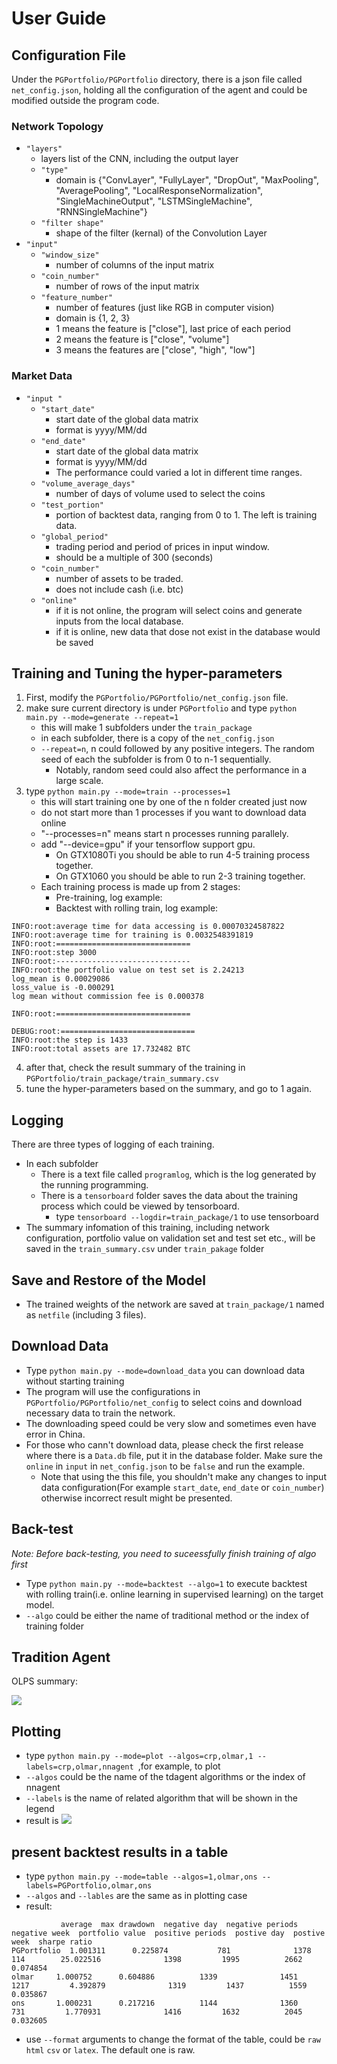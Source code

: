 # User Guide
## Configuration File
Under the `PGPortfolio/PGPortfolio` directory, there is a json file called `net_config.json`,
 holding all the configuration of the agent and could be modified outside the program code.
### Network Topology
* `"layers"`
    * layers list of the CNN, including the output layer
    * `"type"`
        * domain is {"ConvLayer", "FullyLayer", "DropOut", "MaxPooling",
        "AveragePooling", "LocalResponseNormalization", "SingleMachineOutput",
        "LSTMSingleMachine", "RNNSingleMachine"}
    * `"filter shape"`
        * shape of the filter (kernal) of the Convolution Layer
* `"input"`
    * `"window_size"`
        * number of columns of the input matrix
    * `"coin_number"`
        * number of rows of the input matrix
    * `"feature_number"`
        * number of features (just like RGB in computer vision)
        * domain is {1, 2, 3}
        * 1 means the feature is ["close"], last price of each period
        * 2 means the feature is ["close", "volume"]
        * 3 means the features are ["close", "high", "low"]

### Market Data
* `"input "`
    * `"start_date"`
        * start date of the global data matrix
        * format is yyyy/MM/dd
    * `"end_date"`
        * start date of the global data matrix
        * format is yyyy/MM/dd
        * The performance could varied a lot in different time ranges.
    * `"volume_average_days"`
        * number of days of volume used to select the coins
    * `"test_portion"`
        * portion of backtest data, ranging from 0 to 1. The left is training data.
    * `"global_period"`
        * trading period and period of prices in input window.
        * should be a multiple of 300 (seconds)
    * `"coin_number"`
        * number of assets to be traded.
        * does not include cash (i.e. btc)
    * `"online"`
        * if it is not online, the program will select coins and generate inputs
        from the local database.
        * if it is online, new data that dose not exist in the database would be saved

## Training and Tuning the hyper-parameters
1. First, modify the `PGPortfolio/PGPortfolio/net_config.json` file.
2. make sure current directory is under `PGPortfolio` and type `python main.py --mode=generate --repeat=1`
    * this will make 1 subfolders under the `train_package`
    * in each subfolder, there is a copy of the `net_config.json`
    * `--repeat=n`, n could followed by any positive integers. The random seed of each the subfolder is from 0 to n-1 sequentially.
      * Notably, random seed could also affect the performance in a large scale.
3. type `python main.py --mode=train --processes=1`
    * this will start training one by one of the n folder created just now
    * do not start more than 1 processes if you want to download data online
    * "--processes=n" means start n processes running parallely.
    * add "--device=gpu" if your tensorflow support gpu.
      * On GTX1080Ti you should be able to run 4-5 training process together.
      * On GTX1060 you should be able to run 2-3 training together.
    * Each training process is made up from 2 stages:
      * Pre-training, log example:
      * Backtest with rolling train, log example:


```
INFO:root:average time for data accessing is 0.00070324587822
INFO:root:average time for training is 0.0032548391819
INFO:root:==============================
INFO:root:step 3000
INFO:root:------------------------------
INFO:root:the portfolio value on test set is 2.24213
log_mean is 0.00029086
loss_value is -0.000291
log mean without commission fee is 0.000378

INFO:root:==============================

```



```
DEBUG:root:==============================
INFO:root:the step is 1433
INFO:root:total assets are 17.732482 BTC
```

4. after that, check the result summary of the training in `PGPortfolio/train_package/train_summary.csv`
5. tune the hyper-parameters based on the summary, and go to 1 again.

## Logging
There are three types of logging of each training.
* In each subfolder
    * There is a text file called `programlog`, which is the log generated by the running programming.
    * There is a `tensorboard` folder saves the data about the training process which could be viewed by tensorboard.
        * type `tensorboard --logdir=train_package/1` to use tensorboard
* The summary infomation of this training, including network configuration, portfolio value on validation set and test set etc., will be saved in the `train_summary.csv` under `train_pakage` folder

## Save and Restore of the Model
* The trained weights of the network are saved at `train_package/1` named as `netfile` (including 3 files).

## Download Data
* Type `python main.py --mode=download_data` you can download data without starting training
* The program will use the configurations in `PGPortfolio/PGPortfolio/net_config` to select coins and
  download necessary data to train the network.
* The downloading speed could be very slow and sometimes even have error in China.
* For those who cann't download data, please check the first release where there is a `Data.db` file, put it in the database folder. Make sure the `online` in `input` in `net_config.json` to be `false` and run the example.
  * Note that using the this file, you shouldn't make any changes to input data configuration(For example `start_date`, `end_date` or `coin_number`) otherwise incorrect result might be presented.

## Back-test
*Note: Before back-testing, you need to suceessfully finish training of algo first*
* Type `python main.py --mode=backtest --algo=1` to execute
backtest with rolling train(i.e. online learning in supervised learning)
on the target model.
* `--algo` could be either the name of traditional method or the index of training folder

## Tradition Agent
OLPS summary:

![](https://github.com/DexHunter/PGPortfolio/blob/dev/images/olps_algo.png)

## Plotting
* type `python main.py --mode=plot --algos=crp,olmar,1 --labels=crp,olmar,nnagent
`,for example, to plot
* `--algos` could be the name of the tdagent algorithms or
the index of nnagent
* `--labels` is the name of related algorithm that will be shown in the legend
* result is
![](http://static.zybuluo.com/rooftrellen/u75egf9roy9c2sju48v6uu6o/result.png)

## present backtest results in a table
* type `python main.py --mode=table --algos=1,olmar,ons --labels=PGPortfolio,olmar,ons`
* `--algos` and `--lables` are the same as in plotting case
* result:
```
           average  max drawdown  negative day  negative periods  negative week  portfolio value  positive periods  postive day  postive week  sharpe ratio
PGPortfolio  1.001311      0.225874           781              1378            114        25.022516              1398         1995          2662      0.074854
olmar     1.000752      0.604886          1339              1451           1217         4.392879              1319         1437          1559      0.035867
ons       1.000231      0.217216          1144              1360            731         1.770931              1416         1632          2045      0.032605

```
* use `--format` arguments to change the format of the table,
 could be `raw` `html` `csv` or `latex`. The default one is raw.
